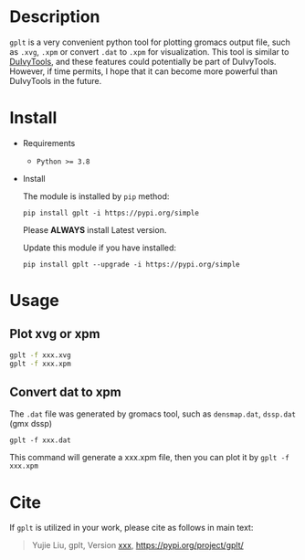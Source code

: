 # Description

`gplt` is a very convenient python tool for plotting gromacs output file, such as `.xvg`, `.xpm` or convert `.dat` to `.xpm` for visualization. This tool is similar to [DuIvyTools](https://github.com/CharlesHahn/DuIvyTools), and these features could potentially be part of DuIvyTools. However, if time permits, I hope that it can become more powerful than DuIvyTools in the future.


# Install

* Requirements

  * `Python >= 3.8`

* Install

  The module is installed by `pip` method:

  ```
  pip install gplt -i https://pypi.org/simple
  ```

  Please **ALWAYS** install Latest version.

  Update this module if you have installed:
  ```
  pip install gplt --upgrade -i https://pypi.org/simple
  ```

# Usage
## Plot xvg or xpm
```bash
gplt -f xxx.xvg
gplt -f xxx.xpm
```
## Convert dat to xpm
The `.dat` file was generated by gromacs tool, such as `densmap.dat`, `dssp.dat` (gmx dssp)
```
gplt -f xxx.dat
```
This command will generate a xxx.xpm file, then you can plot it by `gplt -f xxx.xpm`

# Cite
If `gplt` is utilized in your work, please cite as follows in main text:

> Yujie Liu, gplt, Version [xxx](), https://pypi.org/project/gplt/

